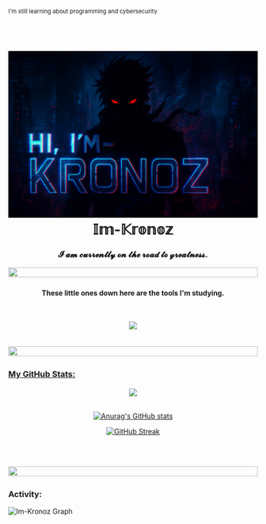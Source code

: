 <small>I'm still learning about programming and cybersecurity</small>
<h1 align='center'>
  <br>
  <img src='Im-Kronoz.png' alt='Im-Kronoz' width='700'></a>
  <br>
  𝕀𝕞-𝕂𝕣𝕠𝕟𝕠𝕫
  <br>
</h1>
  <h3 align='center'>𝓘 𝓪𝓶 𝓬𝓾𝓻𝓻𝓮𝓷𝓽𝓵𝔂 𝓸𝓷 𝓽𝓱𝓮 𝓻𝓸𝓪𝓭 𝓽𝓸 𝓰𝓻𝓮𝓪𝓽𝓷𝓮𝓼𝓼. </h3>
<img src="https://i.imgur.com/dBaSKWF.gif" height="20" width="100%">
  
<h4 align='center'>These little ones down here are the tools I'm studying. </h4>
<br>

<!---- Im Learning this programming tools ----->

<p align="center">
  <a href="#">
    <img src="https://skillicons.dev/icons?i=linux,bash,vscode,javascript,python,html,lua,robloxstudio&perline=4" />
  </a>
  <p align="center">
  <a href="#">
    <p align="center">
  </p>
</p>
<br>

<!---- Im Learning this programming tools ----->



<img src="https://i.imgur.com/dBaSKWF.gif" height="20" width="100%">

<h3 align="left">My GitHub Stats:</h3>

<div align=center>
    <a href="https://github.com/anuraghazra/github-readme-stats">
      <img width=325 align="center" src="https://github-readme-stats.vercel.app/api/top-langs/?username=Im-Kronoz&langs_count=20&theme=midnight-purple&layout=compact" />
    </a>
</div>
<br>

<div align="center">

[![Anurag's GitHub stats](https://github-readme-stats.vercel.app/api?username=Im-Kronoz&icons=true&theme=midnight-purple)](https://github.com/anuraghazra/github-readme-stats)

<a href="https://git.io/streak-stats"><img src="https://streak-stats.demolab.com?user=Im-Kronoz&theme=midnight-purple&short_numbers=true&date_format=j%20M%5B%20Y%5D&mode=weekly" alt="GitHub Streak" /></a>


</div>

<br><br>

<img src="https://i.imgur.com/dBaSKWF.gif" height="20" width="100%">

<h3 align="left">Activity:</h3>

![Im-Kronoz Graph](https://github-readme-activity-graph.vercel.app/graph?username=Im-Kronoz&custom_title=Kronoz's%20GitHub%20Activity%20Graph&bg_color=0D1117&color=7F3FBF&line=7F3FBF&point=7F3FBF&area_color=FFFFFF&title_color=FFFFFF&area=true)
<br><br>
